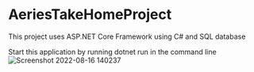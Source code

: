 # AeriesTakeHomeProject
This project uses ASP.NET Core Framework using C# and SQL database 

Start this application by running dotnet run in the command line 
![Screenshot 2022-08-16 140237](https://user-images.githubusercontent.com/64618285/184984731-7a7bfb76-37f6-49c2-9ff8-3ed14f7aa06b.png)
